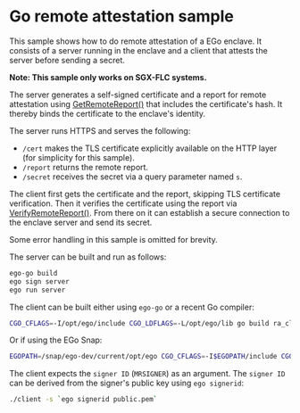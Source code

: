 # Go remote attestation sample
This sample shows how to do remote attestation of a EGo enclave. It consists of a server running in the enclave and a client that attests the server before sending a secret.

**Note: This sample only works on SGX-FLC systems.**

The server generates a self-signed certificate and a report for remote attestation using [GetRemoteReport()](https://pkg.go.dev/github.com/edgelesssys/ego/enclave#GetRemoteReport) that includes the certificate's hash. It thereby binds the certificate to the enclave's identity.

The server runs HTTPS and serves the following:
* `/cert` makes the TLS certificate explicitly available on the HTTP layer (for simplicity for this sample).
* `/report` returns the remote report.
* `/secret` receives the secret via a query parameter named `s`.

The client first gets the certificate and the report, skipping TLS certificate verification. Then it verifies the certificate using the report via [VerifyRemoteReport()](https://pkg.go.dev/github.com/edgelesssys/ego/eclient#VerifyRemoteReport). From there on it can establish a secure connection to the enclave server and send its secret.

Some error handling in this sample is omitted for brevity.

The server can be built and run as follows:
```sh
ego-go build
ego sign server
ego run server
```

The client can be built either using `ego-go` or a recent Go compiler:
```sh
CGO_CFLAGS=-I/opt/ego/include CGO_LDFLAGS=-L/opt/ego/lib go build ra_client/client.go
```
Or if using the EGo Snap:
```sh
EGOPATH=/snap/ego-dev/current/opt/ego CGO_CFLAGS=-I$EGOPATH/include CGO_LDFLAGS=-L$EGOPATH/lib go build ra_client/client.go
```

The client expects the `signer ID` (`MRSIGNER`) as an argument. The `signer ID` can be derived from the signer's public key using `ego signerid`:
```sh
./client -s `ego signerid public.pem`
```
